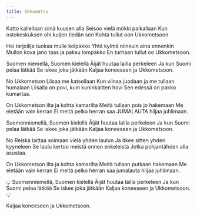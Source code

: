```yaml
---
title: Ukkometso
---
```


Katto kallellaan siinä kuusen
alla
Seisoo vielä mökki paikallaan
Kun ostokeskuksen ohi kuljen
tiedän sen
Kohta tullut oon Ukkometsoon.

Hei tarjoilija tuokaa mulle
kolpakko
Yhtä kylmä niinkuin aina
ennenkin
Mullon kova jano taas ja paksu
lompakko
En turhaan tullut oo
Ukkometsoon.

Suomen niemellä, Suomen
kielellä
Äijät huutaa lailla perkeleen
Ja kun Suomi pelaa lätkää
Se iskee joka jätkään
Kaljaa koneeseen ja
Ukkometsoon.

No Ukkometson Liisaa me
katsellaan
Kun viinaa juodaan ja me
tullaan humalaan
Liisalla on povi, kuin
kuninkaitten hovi
Sen edessä on pakko kumartaa.

On Ukkometson ilta ja kohta
kamarilta
Meitä tullaan pois jo hakemaan
Me eletään vain kerran
Ei meitä pelko herran saa
JUMALAUTA hiljaa juhlimaan.

Suomenniemellä, Suomen
kielellä
Äijät huutaa lailla perkeleen
Ja kun Suomi pelaa lätkää
Se iskee joka jätkään
Kaljaa koneeseen ja
Ukkometsoon.

No Reiska laittaa soimaan vielä
yhden laulun
Ja itkee sitten yhden kyyneleen
Se laulu kertoo meistä onnen
enkeleistä
Jotka pohjantähden alla asustaa.

On Ukkometson ilta ja kohta
kamarilta
Meitä tullaan putkaan
hakemaan
Me eletään vain kerran
Ei meitä pelko herran saa
jumalauta hiljaa juhlimaan.

:,: Suomenniemellä, Suomen
kielellä
Äijät huutaa lailla perkeleen
Ja kun Suomi pelaa lätkää
Se iskee joka jätkään
Kaljaa koneeseen ja
Ukkometsoon. :,:

Kaljaa koneeseen ja
Ukkometsoon.